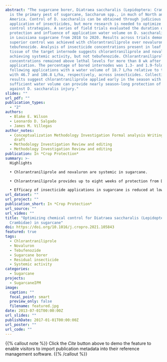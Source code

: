 ```yaml
---
abstract: "The sugarcane borer, Diatraea saccharalis (Lepidoptera: Crambidae),
  is the primary pest of sugarcane, Saccharum spp., in much of North and South
  America. Control of D. saccharalis can be obtained through judicious
  application of insecticides, but more research is needed to optimize chemical
  control strategies. A series of field trials evaluated the duration of
  protection and influence of application water volume on D. saccharalis control
  in Louisiana sugarcane from 2018 to 2020. Results across trials demonstrated
  superior control was achieved with chlorantraniliprole over novaluron and
  tebufenozide. Analysis of insecticide concentrations present in leaf sheath
  tissue of the target internode suggests chlorantraniliprole and novaluron are
  achieving systemic activity, but not tebufenozide. Chlorantraniliprole
  concentrations remained above lethal levels for more than 8 wk after
  application. The percentage of bored internodes was 1.3- and 1.9-fold greater
  following applications with a water volume of 18.7 L/ha relative to those made
  with 46.7 and 186.8 L/ha, respectively, across insecticides. Collectively,
  results suggest chlorantraniliprole applied early in the season with
  sufficient water volume can provide nearly season-long protection of sugarcane
  against D. saccharalis injury."
slides: ""
url_pdf: ""
publication_types:
  - "2"
authors:
  - Blake E. Wilson
  - Leonardo D. Salgado
  - James M. Villegas
author_notes:
  - Conceptualization Methodology Investigation Formal analysis Writing original
    draft
  - Methodology Investigation Review and editing
  - Methodology Investigation Review and editing
publication: In *Crop Protection*
summary: >-
  Highlights

  • Chlorantraniliprole and novaluron are systemic in sugarcane.

  • Chlorantraniliprole provides up to eight weeks of protection from Diatraea saccharalis injury in sugarcane.

  • Efficacy of insecticide applications in sugarcane is reduced at low water volumes.
url_dataset: ""
url_project: ""
publication_short: In *Crop Protection*
url_source: ""
url_video: ""
title: "Optimizing chemical control for Diatraea saccharalis (Lepidoptera:
  Crambidae) in sugarcane"
doi: https://doi.org/10.1016/j.cropro.2021.105843
featured: true
tags:
  - Chlorantraniliprole
  - Novaluron
  - Tebufenozide
  - Sugarcane borer
  - Residual insecticide
  - Systemic activity
categories:
  - Sugarcane
projects:
  - SugarcaneIPM
image:
  caption: ""
  focal_point: smart
  preview_only: false
  filename: featured.jpg
date: 2013-07-01T00:00:00Z
url_slides: ""
publishDate: 2017-01-01T00:00:00Z
url_poster: ""
url_code: ""
---
```

{{% callout note %}}
Click the *Cite* button above to demo the feature to enable visitors to import publication metadata into their reference management software.
{{% /callout %}}